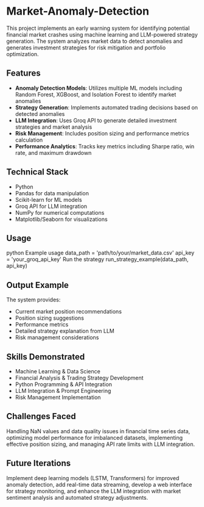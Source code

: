 # Market-Anomaly-Detection

This project implements an early warning system for identifying potential financial market crashes using machine learning and LLM-powered strategy generation. The system analyzes market data to detect anomalies and generates investment strategies for risk mitigation and portfolio optimization.

## Features

- **Anomaly Detection Models**: Utilizes multiple ML models including Random Forest, XGBoost, and Isolation Forest to identify market anomalies
- **Strategy Generation**: Implements automated trading decisions based on detected anomalies
- **LLM Integration**: Uses Groq API to generate detailed investment strategies and market analysis
- **Risk Management**: Includes position sizing and performance metrics calculation
- **Performance Analytics**: Tracks key metrics including Sharpe ratio, win rate, and maximum drawdown

## Technical Stack

- Python
- Pandas for data manipulation
- Scikit-learn for ML models
- Groq API for LLM integration
- NumPy for numerical computations
- Matplotlib/Seaborn for visualizations

## Usage

python
Example usage
data_path = 'path/to/your/market_data.csv'
api_key = 'your_groq_api_key'
Run the strategy
run_strategy_example(data_path, api_key)

## Output Example

The system provides:
- Current market position recommendations
- Position sizing suggestions
- Performance metrics
- Detailed strategy explanation from LLM
- Risk management considerations

## Skills Demonstrated

- Machine Learning & Data Science
- Financial Analysis & Trading Strategy Development
- Python Programming & API Integration
- LLM Integration & Prompt Engineering
- Risk Management Implementation

## Challenges Faced

Handling NaN values and data quality issues in financial time series data, optimizing model performance for imbalanced datasets, implementing effective position sizing, and managing API rate limits with LLM integration.

## Future Iterations

Implement deep learning models (LSTM, Transformers) for improved anomaly detection, add real-time data streaming, develop a web interface for strategy monitoring, and enhance the LLM integration with market sentiment analysis and automated strategy adjustments.